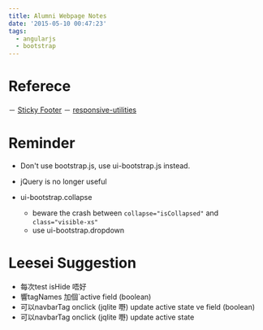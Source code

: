 ```yaml
---
title: Alumni Webpage Notes
date: '2015-05-10 00:47:23'
tags:
  - angularjs
  - bootstrap
---
```


# Referece

－ [Sticky Footer](http://css-tricks.com/snippets/css/sticky-footer/) － [responsive-utilities](http://getbootstrap.com/css/#responsive-utilities)

# Reminder

- Don't use bootstrap.js, use ui-bootstrap.js instead.
- jQuery is no longer useful
- ui-bootstrap.collapse

  - beware the crash between `collapse="isCollapsed"` and `class="visible-xs"`
  - use ui-bootstrap.dropdown

# Leesei Suggestion

- 每次test isHide 唔好
- 響tagNames 加個`active field (boolean)
- 可以navbarTag onclick (jqlite 嘢) update active state ve field (boolean)
- 可以navbarTag onclick (jqlite 嘢) update active state

